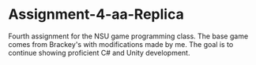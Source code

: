 # Assignment-4-aa-Replica
Fourth assignment for the NSU game programming class. The base game comes from Brackey's with modifications made by me. The goal is to continue showing proficient C# and Unity development.
